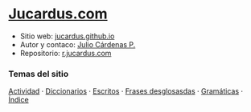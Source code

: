 # [Jucardus.com](https://jucardus.com)

* Sitio web: [jucardus.github.io](https://jucardus.github.io)
* Autor y contaco: [Julio Cárdenas P.](https://jucardus.github.io/#autor-y-contacto)
* Repositorio: [r.jucardus.com](https://r.jucardus.com)

### Temas del sitio

[Actividad](https://jucardus.github.io/indices/actividad.html) · [Diccionarios](https://jucardus.github.io/indices/diccionarios.html) · [Escritos](https://jucardus.github.io/indices/escritos.html) · [Frases desglosasdas](https://jucardus.github.io/indices/frases.html) · [Gramáticas](https://jucardus.github.io/indices/gramaticas.html) · [Índice](https://jucardus.github.io/indices/alfabetico.html)
